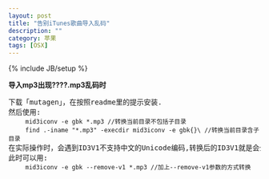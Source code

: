 ```yaml
---
layout: post
title: "告别iTunes歌曲导入乱码"
description: ""
category: 苹果
tags: [OSX]
---
```

{% include JB/setup %}
        	
  **导入mp3出现????.mp3乱码时**
<pre>
下载「mutagen」，在按照readme里的提示安装.
然后使用:
	<code>mid3iconv -e gbk *.mp3 //转换当前目录不包括子目录</code>
	<code>find .-iname "*.mp3" -execdir mid3iconv -e gbk{}\ //转换当前目录含子目录</code>
在实际操作时，会遇到ID3V1不支持中文的Unicode编码,转换后的ID3V1就是会全是问号
此时可以用:
	<code>mid3iconv -e gbk --remove-v1 *.mp3 //加上--remove-v1参数的方式转换</code></pre>
